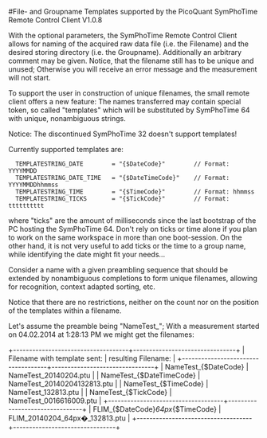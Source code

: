 #File- and Groupname Templates supported by the PicoQuant SymPhoTime Remote Control Client V1.0.8


With the optional parameters, the SymPhoTime Remote Control Client allows for naming of the acquired raw data file (i.e. the Filename) and the desired storing directory (i.e. the Groupname). Additionally an arbitrary comment may be given. Notice, that the filename still has to be unique and unused; Otherwise you will receive an error message and the measurement will not start.

To support the user in construction of unique filenames, the small remote client offers a new feature: The names transferred may contain special token, so called "templates" which will be substituted by SymPhoTime 64 with unique, nonambiguous strings.

Notice:  The discontinued SymPhoTime 32 doesn't support templates!

Currently supported templates are:
```
  TEMPLATESTRING_DATE        = "{$DateCode}"        // Format: YYYYMMDD
  TEMPLATESTRING_DATE_TIME   = "{$DateTimeCode}"    // Format: YYYYMMDDhhmmss
  TEMPLATESTRING_TIME        = "{$TimeCode}"        // Format: hhmmss
  TEMPLATESTRING_TICKS       = "{$TickCode}"        // Format: tttttttttt
```

where "ticks" are the amount of milliseconds since the last bootstrap of the PC hosting the SymPhoTime 64. Don't rely on ticks or time alone if you plan to work on the same workspace in more than one boot-session. On the other hand, it is not very useful to add ticks or the time to a group name, while identifying the date might fit your needs...

Consider a name with a given preambling sequence that should be extended by nonambiguous completions to form unique filenames, allowing for recognition, context adapted sorting, etc.

Notice that there are no restrictions, neither on the count nor on the position of the templates within a filename.

Let's assume the preamble being "NameTest_"; With a measurement started on 04.02.2014 at 1:28:13 PM we might get the filenames:

  +------------------------------------+--------------------------------+
  | Filename with template sent:       | resulting Filename:            |
  +------------------------------------+--------------------------------+
  | NameTest_{$DateCode}               | NameTest_20140204.ptu          |
  | NameTest_{$DateTimeCode}           | NameTest_20140204132813.ptu    |
  | NameTest_{$TimeCode}               | NameTest_132813.ptu            |
  | NameTest_{$TickCode}               | NameTest_0016616009.ptu        |
  +------------------------------------+--------------------------------+
  | FLIM_{$DateCode}_64px_{$TimeCode} | FLIM_20140204_64px�_132813.ptu |
  +------------------------------------+--------------------------------+
